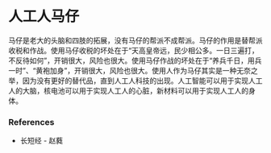 # 人工人马仔

马仔是老大的头脑和四肢的拓展，没有马仔的帮派不成帮派。马仔的作用是替帮派收税和作战。使用马仔收税的坏处在于“天高皇帝远，民少相公多。一日三遍打，不反待如何”，开销很大，风险也很大。使用马仔作战的坏处在于“养兵千日，用兵一时”、“黄袍加身”，开销很大，风险也很大。使用人作为马仔其实是一种无奈之举，因为没有更好的替代品，直到人工人科技的出现。人工智能可以用于实现人工人的大脑，核电池可以用于实现人工人的心脏，新材料可以用于实现人工人的身体。

### References

- 长短经 - 赵蕤
